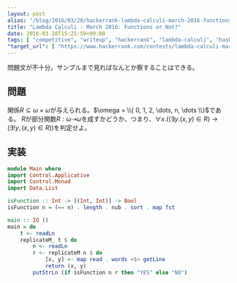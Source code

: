```yaml
---
layout: post
alias: "/blog/2016/03/28/hackerrank-lambda-calculi-march-2016-functions-or-not/"
title: "Lambda Calculi - March 2016: Functions or Not?"
date: 2016-03-28T15:25:59+09:00
tags: [ "competitive", "writeup", "hackerrank", "lambda-calculi", "haskell" ]
"target_url": [ "https://www.hackerrank.com/contests/lambda-calculi-march-2016/challenges/functions-or-not" ]
---
```


問題文が不十分。サンプルまで見ればなんとか察することはできる。

## 問題

関係$R \subseteq \omega \times \omega$が与えられる。$\omega = \\{ 0, 1, 2, \dots, n, \dots \\}$である。
$R$が部分関数$R : \omega \dashrightarrow \omega$を成すかどうか、つまり、$\forall x. ((\exists y. (x, y) \in R) \to (\exists! y, (x, y) \in R))$を判定せよ。

## 実装

``` haskell
module Main where
import Control.Applicative
import Control.Monad
import Data.List

isFunction :: Int -> [(Int, Int)] -> Bool
isFunction n = (== n) . length . nub . sort . map fst

main :: IO ()
main = do
    t <- readLn
    replicateM_ t $ do
        n <- readLn
        r <- replicateM n $ do
            [x, y] <- map read . words <$> getLine
            return (x, y)
        putStrLn (if isFunction n r then "YES" else "NO")
```

